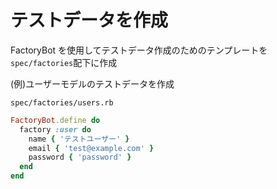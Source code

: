 # テストデータを作成
FactoryBot を使用してテストデータ作成のためのテンプレートを`spec/factories`配下に作成
  
(例)ユーザーモデルのテストデータを作成

`spec/factories/users.rb`
```rb
FactoryBot.define do
  factory :user do
    name { 'テストユーザー' }
    email { 'test@example.com' }
    password { 'password' }
  end
end
```
